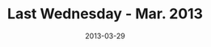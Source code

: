 ---
layout: media
category: media
series: "Last Wednesday"
title: "Last Wednesday - Mar. 2013"
date: 2013-03-29
description: "Oakley"
video: "https://s3.amazonaws.com/crossroadsvideomessages/032713_lw_oakley.mp4"
video-poster: "https://www.crossroads.net/uploadedfiles/032713_LW_oakley.jpg"
---